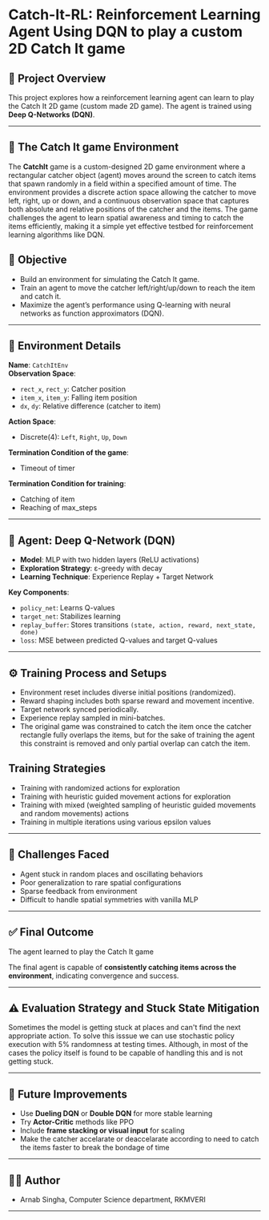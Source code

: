 # Catch-It-RL: Reinforcement Learning Agent Using DQN to play a custom 2D Catch It game

## 📌 Project Overview

This project explores how a reinforcement learning agent can learn to play the Catch It 2D game (custom made 2D game). The agent is trained using **Deep Q-Networks (DQN)**.

---
## 🎯 The Catch It game Environment
The **CatchIt** game is a custom-designed 2D game environment where a rectangular catcher object (agent) moves around the screen to catch items that spawn randomly in a field within a specified amount of time. The environment provides a discrete action space allowing the catcher to move left, right, up or down, and a continuous observation space that captures both absolute and relative positions of the catcher and the items. The game challenges the agent to learn spatial awareness and timing to catch the items efficiently, making it a simple yet effective testbed for reinforcement learning algorithms like DQN.



## 🎯 Objective

- Build an environment for simulating the Catch It game.
- Train an agent to move the catcher left/right/up/down to reach the item and catch it.
- Maximize the agent’s performance using Q-learning with neural networks as function approximators (DQN).

---

## 🧩 Environment Details

**Name**: `CatchItEnv`  
**Observation Space**:  
- `rect_x`, `rect_y`: Catcher position  
- `item_x`, `item_y`: Falling item position  
- `dx`, `dy`: Relative difference (catcher to item)

**Action Space**:  
- Discrete(4): `Left`, `Right`, `Up`, `Down`

**Termination Condition of the game**:  
- Timeout of timer

**Termination Condition for training**:  
- Catching of item
- Reaching of max_steps

---

## 🧠 Agent: Deep Q-Network (DQN)

- **Model**: MLP with two hidden layers (ReLU activations)
- **Exploration Strategy**: ε-greedy with decay
- **Learning Technique**: Experience Replay + Target Network

**Key Components**:
- `policy_net`: Learns Q-values
- `target_net`: Stabilizes learning
- `replay_buffer`: Stores transitions `(state, action, reward, next_state, done)`
- `loss`: MSE between predicted Q-values and target Q-values

---

## ⚙️ Training Process and Setups

- Environment reset includes diverse initial positions (randomized).
- Reward shaping includes both sparse reward and movement incentive.
- Target network synced periodically.
- Experience replay sampled in mini-batches.
- The original game was constrained to catch the item once the catcher rectangle fully overlaps the items, but for the sake of training the agent this constraint is removed and only partial overlap can catch the item.

## Training Strategies
- Training with randomized actions for exploration
- Training with heuristic guided movement actions for exploration
- Training with mixed (weighted sampling of heuristic guided movements and random movements) actions
- Training in multiple iterations using various epsilon values

---

## 🚧 Challenges Faced

- Agent stuck in random places and oscillating behaviors
- Poor generalization to rare spatial configurations
- Sparse feedback from environment
- Difficult to handle spatial symmetries with vanilla MLP

---

## ✅ Final Outcome

The agent learned to play the Catch It game

The final agent is capable of **consistently catching items across the environment**, indicating convergence and success.

---

## ⚠️ Evaluation Strategy and Stuck State Mitigation
Sometimes the model is getting stuck at places and can't find the next appropriate action. To solve this isssue we can use stochastic policy execution with 5% randomness at testing times. Although, in most of the cases the policy itself is found to be capable of handling this and is not getting stuck. 

---

## 📌 Future Improvements

- Use **Dueling DQN** or **Double DQN** for more stable learning
- Try **Actor-Critic** methods like PPO
- Include **frame stacking or visual input** for scaling
- Make the catcher accelarate or deaccelarate according to need to catch the items faster to break the bondage of time
---

## 👨‍💻 Author

- Arnab Singha, Computer Science department, RKMVERI

---

